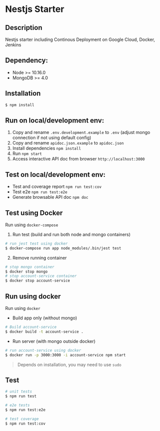 # Nestjs Starter

## Description

Nestjs starter including Continous Deployment on Google Cloud, Docker, Jenkins

## Dependency:

* Node >= 10.16.0
* MongoDB >= 4.0

## Installation

```bash
$ npm install
```

## Run on local/development env:

1. Copy and rename `.env.development.example` to `.env` (adjust mongo connection if not using default config)
2. Copy and rename `apidoc.json.example` to `apidoc.json`
3. Install dependencies `npm install`
4. Run `npm start`
5. Access interactive API doc from browser `http://localhost:3000`


## Test on local/development env:
* Test and coverage report `npm run test:cov`
* Test e2e `npm run test:e2e`
* Generate browsable API doc `npm doc`

## Test using Docker
Run using `docker-compose`

1. Run test (build and run both node and mongo containers) 
```bash
# run jest test using docker
$ docker-compose run app node_modules/.bin/jest test
```
2. Remove running container 
```bash
# stop mongo container
$ docker stop mongo
# stop account-service container
$ docker stop account-service
```

## Run using docker
Run using `docker`

* Build app only (without mongo)
```bash
# Build account-service
$ docker build -t account-service .
```
* Run server (with mongo outside docker)
```bash
# run account-service using docker
$ docker run -p 3000:3000 -i account-service npm start
```

> Depends on installation, you may need to use `sudo`


## Test

```bash
# unit tests
$ npm run test

# e2e tests
$ npm run test:e2e

# test coverage
$ npm run test:cov
```